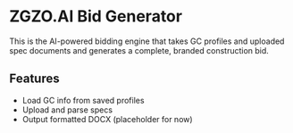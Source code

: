 # ZGZO.AI Bid Generator

This is the AI-powered bidding engine that takes GC profiles and uploaded spec documents and generates a complete, branded construction bid.

## Features
- Load GC info from saved profiles
- Upload and parse specs
- Output formatted DOCX (placeholder for now)
